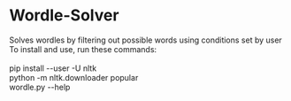 # Wordle-Solver  
Solves wordles by filtering out possible words using conditions set by user  
To install and use, run these commands:  
<br />
pip install --user -U nltk  
python -m nltk.downloader popular  
wordle.py --help  
